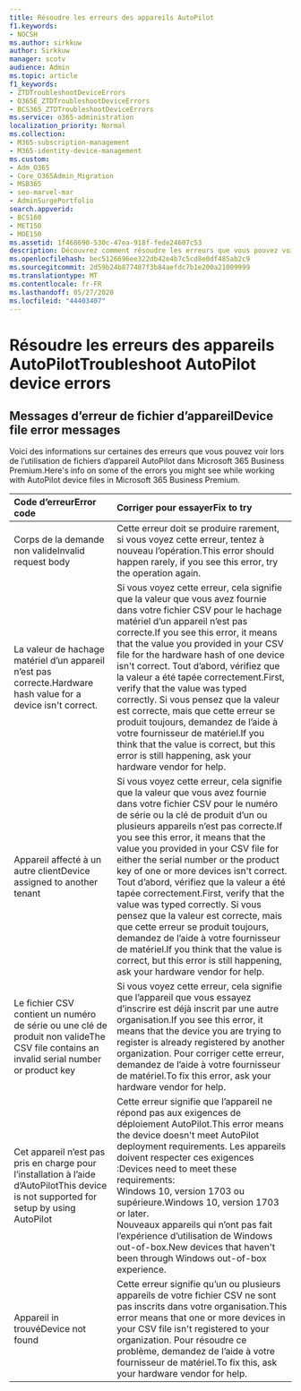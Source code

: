 ```yaml
---
title: Résoudre les erreurs des appareils AutoPilot
f1.keywords:
- NOCSH
ms.author: sirkkuw
author: Sirkkuw
manager: scotv
audience: Admin
ms.topic: article
f1_keywords:
- ZTDTroubleshootDeviceErrors
- O365E_ZTDTroubleshootDeviceErrors
- BCS365_ZTDTroubleshootDeviceErrors
ms.service: o365-administration
localization_priority: Normal
ms.collection:
- M365-subscription-management
- M365-identity-device-management
ms.custom:
- Adm_O365
- Core_O365Admin_Migration
- MSB365
- seo-marvel-mar
- AdminSurgePortfolio
search.appverid:
- BCS160
- MET150
- MOE150
ms.assetid: 1f468690-530c-47ea-918f-fede24607c53
description: Découvrez comment résoudre les erreurs que vous pouvez voir lorsque vous travaillez avec des fichiers d’appareil AutoPilot dans Microsoft 365 Business Premium.
ms.openlocfilehash: bec5126696ee322db42e4b7c5cd8e0df485ab2c9
ms.sourcegitcommit: 2d59b24b877487f3b84aefdc7b1e200a21009999
ms.translationtype: MT
ms.contentlocale: fr-FR
ms.lasthandoff: 05/27/2020
ms.locfileid: "44403407"
---
```

# <a name="troubleshoot-autopilot-device-errors"></a><span data-ttu-id="827f2-103">Résoudre les erreurs des appareils AutoPilot</span><span class="sxs-lookup"><span data-stu-id="827f2-103">Troubleshoot AutoPilot device errors</span></span>

## <a name="device-file-error-messages"></a><span data-ttu-id="827f2-104">Messages d’erreur de fichier d’appareil</span><span class="sxs-lookup"><span data-stu-id="827f2-104">Device file error messages</span></span>

<span data-ttu-id="827f2-105">Voici des informations sur certaines des erreurs que vous pouvez voir lors de l’utilisation de fichiers d’appareil AutoPilot dans Microsoft 365 Business Premium.</span><span class="sxs-lookup"><span data-stu-id="827f2-105">Here's info on some of the errors you might see while working with AutoPilot device files in Microsoft 365 Business Premium.</span></span> 
  
|<span data-ttu-id="827f2-106">**Code d’erreur**</span><span class="sxs-lookup"><span data-stu-id="827f2-106">**Error code**</span></span>|<span data-ttu-id="827f2-107">**Corriger pour essayer**</span><span class="sxs-lookup"><span data-stu-id="827f2-107">**Fix to try**</span></span>|
|:-----|:-----|
|<span data-ttu-id="827f2-108">Corps de la demande non valide</span><span class="sxs-lookup"><span data-stu-id="827f2-108">Invalid request body</span></span>  <br/> |<span data-ttu-id="827f2-109">Cette erreur doit se produire rarement, si vous voyez cette erreur, tentez à nouveau l’opération.</span><span class="sxs-lookup"><span data-stu-id="827f2-109">This error should happen rarely, if you see this error, try the operation again.</span></span>  <br/> |
|<span data-ttu-id="827f2-110">La valeur de hachage matériel d’un appareil n’est pas correcte.</span><span class="sxs-lookup"><span data-stu-id="827f2-110">Hardware hash value for a device isn't correct.</span></span>  <br/> |<span data-ttu-id="827f2-111">Si vous voyez cette erreur, cela signifie que la valeur que vous avez fournie dans votre fichier CSV pour le hachage matériel d’un appareil n’est pas correcte.</span><span class="sxs-lookup"><span data-stu-id="827f2-111">If you see this error, it means that the value you provided in your CSV file for the hardware hash of one device isn't correct.</span></span> <span data-ttu-id="827f2-112">Tout d’abord, vérifiez que la valeur a été tapée correctement.</span><span class="sxs-lookup"><span data-stu-id="827f2-112">First, verify that the value was typed correctly.</span></span> <span data-ttu-id="827f2-113">Si vous pensez que la valeur est correcte, mais que cette erreur se produit toujours, demandez de l’aide à votre fournisseur de matériel.</span><span class="sxs-lookup"><span data-stu-id="827f2-113">If you think that the value is correct, but this error is still happening, ask your hardware vendor for help.</span></span>  <br/> |
|<span data-ttu-id="827f2-114">Appareil affecté à un autre client</span><span class="sxs-lookup"><span data-stu-id="827f2-114">Device assigned to another tenant</span></span>  <br/> |<span data-ttu-id="827f2-115">Si vous voyez cette erreur, cela signifie que la valeur que vous avez fournie dans votre fichier CSV pour le numéro de série ou la clé de produit d’un ou plusieurs appareils n’est pas correcte.</span><span class="sxs-lookup"><span data-stu-id="827f2-115">If you see this error, it means that the value you provided in your CSV file for either the serial number or the product key of one or more devices isn't correct.</span></span> <span data-ttu-id="827f2-116">Tout d’abord, vérifiez que la valeur a été tapée correctement.</span><span class="sxs-lookup"><span data-stu-id="827f2-116">First, verify that the value was typed correctly.</span></span> <span data-ttu-id="827f2-117">Si vous pensez que la valeur est correcte, mais que cette erreur se produit toujours, demandez de l’aide à votre fournisseur de matériel.</span><span class="sxs-lookup"><span data-stu-id="827f2-117">If you think that the value is correct, but this error is still happening, ask your hardware vendor for help.</span></span>  <br/> |
|<span data-ttu-id="827f2-118">Le fichier CSV contient un numéro de série ou une clé de produit non valide</span><span class="sxs-lookup"><span data-stu-id="827f2-118">The CSV file contains an invalid serial number or product key</span></span>  <br/> |<span data-ttu-id="827f2-119">Si vous voyez cette erreur, cela signifie que l’appareil que vous essayez d’inscrire est déjà inscrit par une autre organisation.</span><span class="sxs-lookup"><span data-stu-id="827f2-119">If you see this error, it means that the device you are trying to register is already registered by another organization.</span></span> <span data-ttu-id="827f2-120">Pour corriger cette erreur, demandez de l’aide à votre fournisseur de matériel.</span><span class="sxs-lookup"><span data-stu-id="827f2-120">To fix this error, ask your hardware vendor for help.</span></span>  <br/> |
|<span data-ttu-id="827f2-121">Cet appareil n’est pas pris en charge pour l’installation à l’aide d’AutoPilot</span><span class="sxs-lookup"><span data-stu-id="827f2-121">This device is not supported for setup by using AutoPilot</span></span>  <br/> | <span data-ttu-id="827f2-122">Cette erreur signifie que l’appareil ne répond pas aux exigences de déploiement AutoPilot.</span><span class="sxs-lookup"><span data-stu-id="827f2-122">This error means the device doesn't meet AutoPilot deployment requirements.</span></span> <span data-ttu-id="827f2-123">Les appareils doivent respecter ces exigences :</span><span class="sxs-lookup"><span data-stu-id="827f2-123">Devices need to meet these requirements:</span></span>  <br/>  <span data-ttu-id="827f2-124">Windows 10, version 1703 ou supérieure.</span><span class="sxs-lookup"><span data-stu-id="827f2-124">Windows 10, version 1703 or later.</span></span>  <br/>  <span data-ttu-id="827f2-125">Nouveaux appareils qui n’ont pas fait l’expérience d’utilisation de Windows out-of-box.</span><span class="sxs-lookup"><span data-stu-id="827f2-125">New devices that haven't been through Windows out-of-box experience.</span></span>  <br/> |
|<span data-ttu-id="827f2-126">Appareil in trouvé</span><span class="sxs-lookup"><span data-stu-id="827f2-126">Device not found</span></span>  <br/> |<span data-ttu-id="827f2-127">Cette erreur signifie qu’un ou plusieurs appareils de votre fichier CSV ne sont pas inscrits dans votre organisation.</span><span class="sxs-lookup"><span data-stu-id="827f2-127">This error means that one or more devices in your CSV file isn't registered to your organization.</span></span> <span data-ttu-id="827f2-128">Pour résoudre ce problème, demandez de l’aide à votre fournisseur de matériel.</span><span class="sxs-lookup"><span data-stu-id="827f2-128">To fix this, ask your hardware vendor for help.</span></span>  <br/> |
